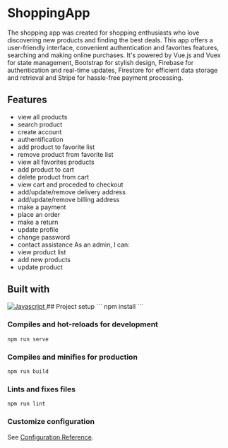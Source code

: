 # ShoppingApp
The shopping app was created for shopping enthusiasts who love discovering new products and finding the best deals. This app offers a user-friendly interface, convenient authentication and favorites features, searching and making online purchases. It's powered by Vue.js and Vuex for state management, Bootstrap for stylish design, Firebase for authentication and real-time updates, Firestore for efficient data storage and retrieval and Stripe for hassle-free payment processing.

## Features
- view all products
- search product
- create account
- authentification
- add product to favorite list
- remove product from favorite list
- view all favorites products
- add product to cart
- delete product from cart
- view cart and proceded to checkout
- add/update/remove delivery address
- add/update/remove billing address
- make a payment
- place an order
- make a return
- update profile
- change password
- contact assistance
As an admin, I can:
- view product list
- add new products
- update product

## Built with
<a href="https://upload.wikimedia.org/wikipedia/commons/thumb/9/99/Unofficial_JavaScript_logo_2.svg/1200px-Unofficial_JavaScript_logo_2.svg.png" target="blank">
  <img src="https://upload.wikimedia.org/wikipedia/commons/thumb/9/99/Unofficial_JavaScript_logo_2.svg/1200px-Unofficial_JavaScript_logo_2.svg.png" alt="Javascript"/>
</a>
## Project setup
```
npm install
```

### Compiles and hot-reloads for development
```
npm run serve
```

### Compiles and minifies for production
```
npm run build
```

### Lints and fixes files
```
npm run lint
```

### Customize configuration
See [Configuration Reference](https://cli.vuejs.org/config/).
